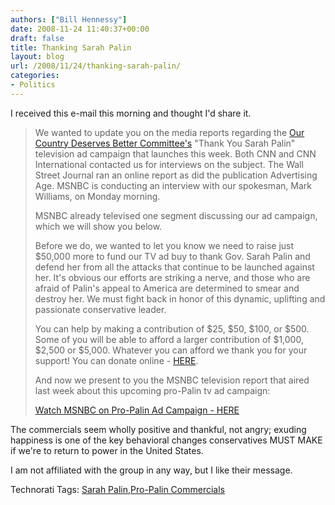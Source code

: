 ```yaml
---
authors: ["Bill Hennessy"]
date: 2008-11-24 11:40:37+00:00
draft: false
title: Thanking Sarah Palin
layout: blog
url: /2008/11/24/thanking-sarah-palin/
categories:
- Politics
---
```


I received this e-mail this morning and thought I'd share it.

 

>   
> 
> We wanted to update you on the media reports regarding the [Our Country Deserves Better Committee's](https://paracom.paramountcommunication.com/ct/2644819:3175717592:m:1:119121196:C271CA0DF6BD9215DA4FC91A6B7FD8EA) "Thank You Sarah Palin" television ad campaign that launches this week. Both CNN and CNN International contacted us for interviews on the subject. The Wall Street Journal ran an online report as did the publication Advertising Age. MSNBC is conducting an interview with our spokesman, Mark Williams, on Monday morning.
> 
>    
> 
> MSNBC already televised one segment discussing our ad campaign, which we will show you below.
> 
>    
> 
> Before we do, we wanted to let you know we need to raise just $50,000 more to fund our TV ad buy to thank Gov. Sarah Palin and defend her from all the attacks that continue to be launched against her. It's obvious our efforts are striking a nerve, and those who are afraid of Palin's appeal to America are determined to smear and destroy her. We must fight back in honor of this dynamic, uplifting and passionate conservative leader.
> 
>    
> 
> You can help by making a contribution of $25, $50, $100, or $500. Some of you will be able to afford a larger contribution of $1,000, $2,500 or $5,000. Whatever you can afford we thank you for your support! You can donate online - [HERE](https://paracom.paramountcommunication.com/ct/2644820:3175717592:m:1:119121196:C271CA0DF6BD9215DA4FC91A6B7FD8EA).
> 
>    
> 
> And now we present to you the MSNBC television report that aired last week about this upcoming pro-Palin tv ad campaign:
> 
>    
> 
> [Watch MSNBC on Pro-Palin Ad Campaign - HERE](https://paracom.paramountcommunication.com/ct/2644821:3175717592:m:1:119121196:C271CA0DF6BD9215DA4FC91A6B7FD8EA)
> 
> 

 

The commercials seem wholly positive and thankful, not angry; exuding happiness is one of the key behavioral changes conservatives MUST MAKE if we're to return to power in the United States.

 

I am not affiliated with the group in any way, but I like their message.

 

 

Technorati Tags: [Sarah Palin](https://technorati.com/tags/Sarah%20Palin),[Pro-Palin Commercials](https://technorati.com/tags/Pro-Palin%20Commercials)

